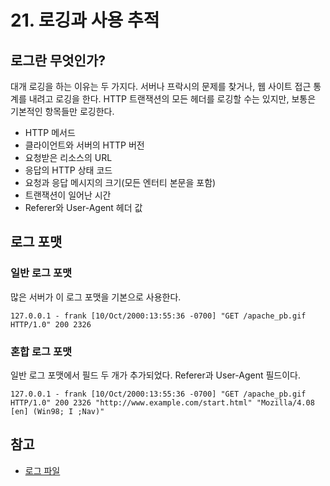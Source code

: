 # 21. 로깅과 사용 추적

## 로그란 무엇인가?

대개 로깅을 하는 이유는 두 가지다. 서버나 프락시의 문제를 찾거나, 웹 사이트 접근 통계를 내려고 로깅을 한다. HTTP 트랜잭션의 모든 헤더를 로깅할 수는 있지만, 보통은 기본적인 항목들만 로깅한다.

* HTTP 메서드
* 클라이언트와 서버의 HTTP 버전
* 요청받은 리소스의 URL
* 응답의 HTTP 상태 코드
* 요청과 응답 메시지의 크기\(모든 엔터티 본문을 포함\)
* 트랜잭션이 일어난 시간
* Referer와 User-Agent 헤더 값

## 로그 포맷

### 일반 로그 포맷

많은 서버가 이 로그 포맷을 기본으로 사용한다.

```http
127.0.0.1 - frank [10/Oct/2000:13:55:36 -0700] "GET /apache_pb.gif HTTP/1.0" 200 2326
```

### 혼합 로그 포맷

일반 로그 포맷에서 필드 두 개가 추가되었다. Referer과 User-Agent 필드이다.

```http
127.0.0.1 - frank [10/Oct/2000:13:55:36 -0700] "GET /apache_pb.gif HTTP/1.0" 200 2326 "http://www.example.com/start.html" "Mozilla/4.08 [en] (Win98; I ;Nav)"
```

## 참고

* [로그 파일](https://httpd.apache.org/docs/2.4/ko/logs.html)

